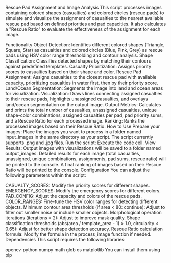 Rescue Pad Assignment and Image Analysis
This script processes images containing colored shapes (casualties) and colored circles (rescue pads) to simulate and visualize the assignment of casualties to the nearest available rescue pad based on defined priorities and pad capacities. It also calculates a "Rescue Ratio" to evaluate the effectiveness of the assignment for each image.

Functionality
Object Detection: Identifies different colored shapes (Triangle, Square, Star) as casualties and colored circles (Blue, Pink, Grey) as rescue pads using HSV color range thresholding and contour analysis.
Shape Classification: Classifies detected shapes by matching their contours against predefined templates.
Casualty Prioritization: Assigns priority scores to casualties based on their shape and color.
Rescue Pad Assignment: Assigns casualties to the closest rescue pad with available capacity, prioritizing casualties in water first, then by their priority score.
Land/Ocean Segmentation: Segments the image into land and ocean areas for visualization.
Visualization: Draws lines connecting assigned casualties to their rescue pads, highlights unassigned casualties, and overlays land/ocean segmentation on the output image.
Output Metrics: Calculates and prints the total number of casualties, unassigned casualties, unique shape-color combinations, assigned casualties per pad, pad priority sums, and a Rescue Ratio for each processed image.
Ranking: Ranks the processed images based on their Rescue Ratio.
How to Use
Prepare your images: Place the images you want to process in a folder named input_images in the same directory as your script. The script currently supports .png and .jpg files.
Run the script: Execute the code cell.
View Results:
Output images with visualizations will be saved to a folder named output_images.
Detailed results for each image (total casualties, unassigned, unique combinations, assignments, pad sums, rescue ratio) will be printed to the console.
A final ranking of images based on their Rescue Ratio will be printed to the console.
Configuration
You can adjust the following parameters within the script:

CASUALTY_SCORES: Modify the priority scores for different shapes.
EMERGENCY_SCORES: Modify the emergency scores for different colors.
PAD_CONFIG: Adjust the capacity and colors of the rescue pads.
COLOR_RANGES: Fine-tune the HSV color ranges for detecting different objects.
Minimum contour area thresholds (if area < 80: continue): Adjust to filter out smaller noise or include smaller objects.
Morphological operation iterations (iterations = 2): Adjust to improve mask quality.
Shape classification thresholds (abs(area / template_area - 1) > 1.0, circularity < 0.65): Adjust for better shape detection accuracy.
Rescue Ratio calculation formula: Modify the formula in the process_image function if needed.
Dependencies
This script requires the following libraries:

opencv-python
numpy
math
glob
os
matplotlib
You can install them using pip
